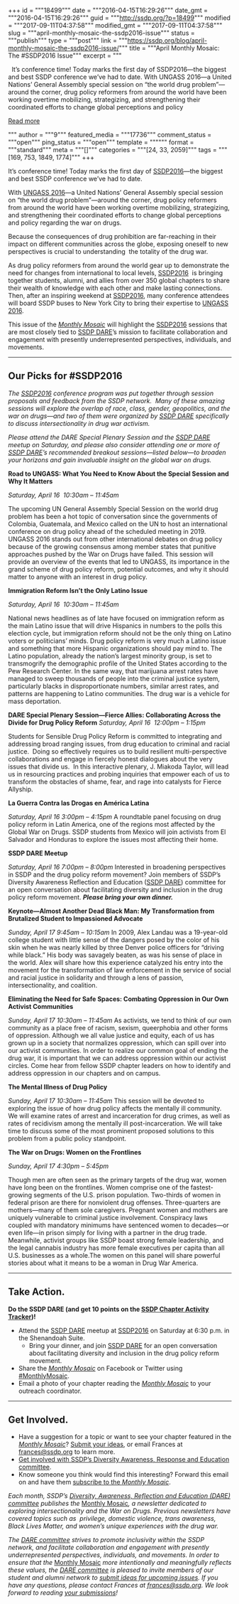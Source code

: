 +++
id = """18499"""
date = """2016-04-15T16:29:26"""
date_gmt = """2016-04-15T16:29:26"""
guid = """http://ssdp.org/?p=18499"""
modified = """2017-09-11T04:37:58"""
modified_gmt = """2017-09-11T04:37:58"""
slug = """april-monthly-mosaic-the-ssdp2016-issue"""
status = """publish"""
type = """post"""
link = """https://ssdp.org/blog/april-monthly-mosaic-the-ssdp2016-issue/"""
title = """April Monthly Mosaic: The #SSDP2016 Issue"""
excerpt = """<p>&nbsp; It’s conference time! Today marks the first day of SSDP2016—the biggest and best SSDP conference we’ve had to date. With UNGASS 2016—a United Nations’ General Assembly special session on “the world drug problem”—around the corner, drug policy reformers from around the world have been working overtime mobilizing, strategizing, and strengthening their coordinated efforts to change global perceptions and policy</p>
<div class="h10"></div>
<p><a class="more-link2 flat" href="https://ssdp.org/blog/april-monthly-mosaic-the-ssdp2016-issue/">Read more</a></p>
"""
author = """9"""
featured_media = """17736"""
comment_status = """open"""
ping_status = """open"""
template = """"""
format = """standard"""
meta = """[]"""
categories = """[24, 33, 2059]"""
tags = """[169, 753, 1849, 1774]"""
+++
&nbsp;

<span style="font-weight: 400">It’s conference time! Today marks the first day of </span><a href="http://ssdp.org/events/ssdp2016/"><span style="font-weight: 400">SSDP2016</span></a><span style="font-weight: 400">—the biggest and best SSDP conference we’ve had to date. </span>

<span style="font-weight: 400">With </span><a href="http://www.unodc.org/ungass2016/"><span style="font-weight: 400">UNGASS 2016</span></a><span style="font-weight: 400">—a United Nations’ </span><span style="font-weight: 400">General Assembly special session on “the world drug problem”—around the corner, </span><span style="font-weight: 400">drug policy reformers from around the world have been working overtime mobilizing, strategizing, and strengthening their coordinated efforts to change global perceptions and policy regarding the war on drugs. </span>

<span style="font-weight: 400">Because the consequences of drug prohibition are far-reaching in their impact on different communities across the globe, exposing oneself to new perspectives is crucial to understanding  the totality of the drug war. </span>

<span style="font-weight: 400">As drug policy reformers from around the world gear up to demonstrate the need for changes from international to local levels, </span><a href="http://ssdp.org/events/ssdp2016/"><span style="font-weight: 400">SSDP2016</span></a><span style="font-weight: 400">  is bringing together students, alumni, and allies from over 350 global chapters to share their wealth of knowledge with each other and make lasting connections. Then, after an inspiring weekend at </span><a href="http://ssdp.org/events/ssdp2016/"><span style="font-weight: 400">SSDP2016</span></a><span style="font-weight: 400">, many conference attendees will board SSDP buses to New York City to bring their expertise to </span><a href="http://www.unodc.org/ungass2016/"><span style="font-weight: 400">UNGASS 2016</span></a><span style="font-weight: 400">.</span>

<span style="font-weight: 400">This issue of the </span><a href="http://ssdp.org/news/blog/tag/monthly-mosaic/"><i><span style="font-weight: 400">Monthly Mosaic</span></i></a><span style="font-weight: 400"> will highlight the </span><a href="http://ssdp.org/events/ssdp2016/"><span style="font-weight: 400">SSDP2016</span></a><span style="font-weight: 400"> sessions that are most closely tied to </span><a href="https://www.facebook.com/groups/198658483498623/"><span style="font-weight: 400">SSDP DARE</span></a><span style="font-weight: 400">’s mission to facilitate collaboration and engagement with presently underrepresented perspectives, individuals, and movements.</span>

<hr />

<h2>Our Picks for #SSDP2016</h2>
<i><span style="font-weight: 400">The </span></i><a href="http://ssdp.org/events/ssdp2016/"><i><span style="font-weight: 400">SSDP2016</span></i></a><i><span style="font-weight: 400"> conference program was put together through session proposals and feedback from the SSDP network.  Many of these amazing sessions will explore the overlap of race, class, gender, geopolitics, and the war on drugs—and two of them were organized by </span></i><a href="https://www.facebook.com/groups/198658483498623/"><i><span style="font-weight: 400">SSDP DARE</span></i></a><i><span style="font-weight: 400"> specifically to discuss intersectionality in drug war activism.</span></i>

<i><span style="font-weight: 400">Please attend the DARE Special Plenary Session and the </span></i><a href="https://www.facebook.com/groups/198658483498623/"><i><span style="font-weight: 400">SSDP DARE</span></i></a><i><span style="font-weight: 400"> meetup on Saturday, and please also consider attending one or more of </span></i><a href="https://www.facebook.com/groups/198658483498623/"><i><span style="font-weight: 400">SSDP DARE</span></i></a><i><span style="font-weight: 400">’s recommended breakout sessions—listed below—to broaden your horizons and gain invaluable insight on the global war on drugs.</span></i>

<b>Road to UNGASS: What You Need to Know About the Special Session and Why It Matters</b>

<i><span style="font-weight: 400">Saturday, April 16  10:30am &#8211; 11:45am</span></i>

<span style="font-weight: 400">The upcoming UN General Assembly Special Session on the world drug problem has been a hot topic of conversation since the governments of Colombia, Guatemala, and Mexico called on the UN to host an international conference on drug policy ahead of the scheduled meeting in 2019. UNGASS 2016 stands out from other international debates on drug policy because of the growing consensus among member states that punitive approaches pushed by the War on Drugs have failed. This session will provide an overview of the events that led to UNGASS, its importance in the grand scheme of drug policy reform, potential outcomes, and why it should matter to anyone with an interest in drug policy.</span>

<b>Immigration Reform Isn&#8217;t the Only Latino Issue</b>

<i><span style="font-weight: 400">Saturday, April 16  10:30am &#8211; 11:45am </span></i>

<span style="font-weight: 400">National news headlines as of late have focused on immigration reform as the main Latino issue that will drive Hispanics in numbers to the polls this election cycle, but immigration reform should not be the only thing on Latino voters or politicians’ minds. Drug policy reform is very much a Latino issue and something that more Hispanic organizations should pay mind to. The Latino population, already the nation’s largest minority group, is set to transmogrify the demographic profile of the United States according to the Pew Research Center. In the same way, that marijuana arrest rates have managed to sweep thousands of people into the criminal justice system, particularly blacks in disproportionate numbers, similar arrest rates, and patterns are happening to Latino communities. The drug war is a vehicle for mass deportation.</span>

<b>DARE Special Plenary Session—Fierce Allies: Collaborating Across the Divide for Drug Policy Reform</b> <i><span style="font-weight: 400">Saturday, April 16  12:00pm &#8211; 1:15pm</span></i>

<span style="font-weight: 400">Students for Sensible Drug Policy Reform is committed to integrating and addressing broad ranging issues, from drug education to criminal and racial justice.  Doing so effectively requires us to build resilient multi-perspective collaborations and engage in fiercely honest dialogues about the very issues that divide us.  In this interactive plenary, J. Miakoda Taylor, will lead us in resourcing practices and probing inquiries that empower each of us to transform the obstacles of shame, fear, and rage into catalysts for Fierce Allyship. </span>

<b>La Guerra Contra las Drogas en América Latina</b>

<i><span style="font-weight: 400">Saturday, April 16 3:00pm &#8211; 4:15pm </span></i><span style="font-weight: 400">
</span><span style="font-weight: 400">A roundtable panel focusing on drug policy reform in Latin America, one of the regions most affected by the Global War on Drugs. SSDP students from Mexico will join activists from El Salvador and Honduras to explore the issues most affecting their home.</span>

<b>SSDP DARE Meetup </b>

<i><span style="font-weight: 400">Saturday, April 16 7:00pm &#8211; 8:00pm </span></i><span style="font-weight: 400">
</span><span style="font-weight: 400">Interested in broadening perspectives in SSDP and the drug policy reform movement? Join members of SSDP’s Diversity Awareness Reflection and Education (</span><a href="https://www.facebook.com/groups/198658483498623/"><span style="font-weight: 400">SSDP DARE</span></a><span style="font-weight: 400">) committee for an open conversation about facilitating diversity and inclusion in the drug policy reform movement. </span><b><i>Please bring your own dinner.</i></b>

<b>Keynote—Almost Another Dead Black Man: My Transformation from Brutalized Student to Impassioned Advocate</b>

<i><span style="font-weight: 400">Sunday, April 17 9:45am &#8211; 10:15am </span></i><span style="font-weight: 400">
</span><span style="font-weight: 400">In 2009, Alex Landau was a 19-year-old college student with little sense of the dangers posed by the color of his skin when he was nearly killed by three Denver police officers for “driving while black.” His body was savagely beaten, as was his sense of place in the world. Alex will share how this experience catalyzed his entry into the movement for the transformation of law enforcement in the service of social and racial justice in solidarity and through a lens of passion, intersectionality, and coalition.</span>

<b>Eliminating the Need for Safe Spaces: Combating Oppression in Our Own Activist Communities</b>

<i><span style="font-weight: 400"> Sunday, April 17 10:30am &#8211; 11:45am</span></i><span style="font-weight: 400">
</span><span style="font-weight: 400"> As activists, we tend to think of our own community as a place free of racism, sexism, queerphobia and other forms of oppression. Although we all value justice and equity, each of us has grown up in a society that normalizes oppression, which can spill over into our activist communities. In order to realize our common goal of ending the drug war, it is important that we can address oppression within our activist circles. Come hear from fellow SSDP chapter leaders on how to identify and address oppression in our chapters and on campus.</span>

<b>The Mental Illness of Drug Policy</b>

<i><span style="font-weight: 400"> Sunday, April 17 10:30am &#8211; 11:45am</span></i><span style="font-weight: 400">
</span><span style="font-weight: 400">This session will be devoted to exploring the issue of how drug policy affects the mentally ill community. We will examine rates of arrest and incarceration for drug crimes, as well as rates of recidivism among the mentally ill post-incarceration. We will take time to discuss some of the most prominent proposed solutions to this problem from a public policy standpoint.</span>

<b>The War on Drugs: Women on the Frontlines</b>

<i><span style="font-weight: 400">Sunday, April 17 4:30pm &#8211; 5:45pm</span></i>

<span style="font-weight: 400">Though men are often seen as the primary targets of the drug war, women have long been on the frontlines. Women comprise one of the fastest-growing segments of the U.S. prison population. Two-thirds of women in federal prison are there for nonviolent drug offenses. Three-quarters are mothers—many of them sole caregivers. Pregnant women and mothers are uniquely vulnerable to criminal justice involvement. Conspiracy laws coupled with mandatory minimums have sentenced women to decades—or even life—in prison simply for living with a partner in the drug trade. Meanwhile, activist groups like SSDP boast strong female leadership, and the legal cannabis industry has more female executives per capita than all U.S. businesses as a whole.The women on this panel will share powerful stories about what it means to be a woman in Drug War America.</span>

<hr />

<h2><b>Take Action.</b></h2>
<b>Do the SSDP DARE (and get 10 points on the </b><a href="http://www.cat.ssdp.org"><b>SSDP Chapter Activity Tracker</b></a><b>)!</b>
<ul>
 	<li style="font-weight: 400"><span style="font-weight: 400">Attend the </span><a href="https://www.facebook.com/groups/198658483498623/"><span style="font-weight: 400">SSDP DARE</span></a><span style="font-weight: 400"> meetup at </span><a href="http://ssdp.org/news/blog/revitalizing-ssdp-at-u-c-hastings-college-of-the-law/"><span style="font-weight: 400">SSDP2016</span></a><span style="font-weight: 400"> on Saturday at 6:30 p.m. in the Shenandoah Suite. </span>
<ul>
 	<li style="font-weight: 400"><span style="font-weight: 400">Bring your dinner, and join </span><a href="https://www.facebook.com/groups/198658483498623/"><span style="font-weight: 400">SSDP DARE</span></a><span style="font-weight: 400"> for an open conversation about facilitating diversity and inclusion in the drug policy reform movement.</span></li>
</ul>
</li>
 	<li style="font-weight: 400"><span style="font-weight: 400">Share the </span><a href="http://ssdp.org/news/blog/tag/monthly-mosaic/"><i><span style="font-weight: 400">Monthly Mosaic</span></i></a> <span style="font-weight: 400">on Facebook or Twitter using </span><a href="https://twitter.com/search?f=tweets&amp;vertical=default&amp;q=%23MonthlyMosaic"><span style="font-weight: 400">#MonthlyMosaic</span></a><span style="font-weight: 400">.</span></li>
 	<li style="font-weight: 400"><span style="font-weight: 400">Email a photo of your chapter reading the </span><a href="http://ssdp.org/news/blog/tag/monthly-mosaic/"><i><span style="font-weight: 400">Monthly Mosaic</span></i></a><span style="font-weight: 400"> to your outreach coordinator.</span></li>
</ul>

<hr />

<h2><b>Get Involved. </b></h2>
<ul>
 	<li style="font-weight: 400"><span style="font-weight: 400">Have a suggestion for a topic or want to see your chapter featured in the </span><a href="http://ssdp.org/news/blog/tag/monthly-mosaic/"><i><span style="font-weight: 400">Monthly Mosaic</span></i></a><span style="font-weight: 400">? </span><a href="http://goo.gl/forms/Y4ngBWI2kc"><span style="font-weight: 400">Submit your ideas</span></a><span style="font-weight: 400">, or email Frances at </span><a href="mailto:frances@ssdp.org"><span style="font-weight: 400">frances@ssdp.org</span></a><span style="font-weight: 400"> to learn more.</span></li>
 	<li style="font-weight: 400"><a href="https://www.facebook.com/groups/198658483498623/"><span style="font-weight: 400">Get involved with SSDP’s Diversity Awareness, Response and Education committee</span></a><span style="font-weight: 400">.</span></li>
 	<li style="font-weight: 400"><span style="font-weight: 400">Know someone you think would find this interesting? Forward this email on and have them </span><a href="https://docs.google.com/forms/d/1Tp7chOictAu-lacPl9MWhrqF5zR91Le5wJ68wmkTtpw/viewform"><span style="font-weight: 400">subscribe to the </span><i><span style="font-weight: 400">Monthly Mosaic</span></i></a><span style="font-weight: 400">.</span></li>
</ul>
<i><span style="font-weight: 400">Each month, SSDP’s </span></i><a href="https://www.facebook.com/groups/198658483498623/"><i><span style="font-weight: 400">Diversity, Awareness, Reflection and Education (DARE) committee</span></i></a><i><span style="font-weight: 400"> publishes the </span></i><a href="http://ssdp.org/news/blog/tag/monthly-mosaic/"><span style="font-weight: 400">Monthly Mosaic</span></a><i><span style="font-weight: 400">, a newsletter dedicated to exploring intersectionality and the War on Drugs. Previous newsletters have covered topics such as  privilege, domestic violence, trans awareness, Black Lives Matter, and women’s unique experiences with the drug war.</span></i>

<i><span style="font-weight: 400">The </span></i><a href="https://www.facebook.com/groups/198658483498623/"><i><span style="font-weight: 400">DARE committee</span></i></a><i><span style="font-weight: 400"> strives to promote inclusivity within the SSDP network, and facilitate collaboration and engagement with presently underrepresented perspectives, individuals, and movements. In order to ensure that the </span></i><a href="http://ssdp.org/news/blog/tag/monthly-mosaic/"><span style="font-weight: 400">Monthly Mosaic</span></a><i><span style="font-weight: 400"> more intentionally and meaningfully reflects these values, the </span></i><a href="https://www.facebook.com/groups/198658483498623/"><i><span style="font-weight: 400">DARE committee</span></i></a><i><span style="font-weight: 400"> is pleased to invite members of our student and alumni network to </span></i><a href="http://goo.gl/forms/Y4ngBWI2kc"><i><span style="font-weight: 400">submit ideas for upcoming issues</span></i></a><i><span style="font-weight: 400">. </span></i>
<i><span style="font-weight: 400">If you have any questions, please contact Frances at </span></i><a href="mailto:frances@ssdp.org"><i><span style="font-weight: 400">frances@ssdp.org</span></i></a><i><span style="font-weight: 400">. We look forward to reading </span></i><a href="http://goo.gl/forms/Y4ngBWI2kc"><i><span style="font-weight: 400">your submissions</span></i></a><i><span style="font-weight: 400">!</span></i>
